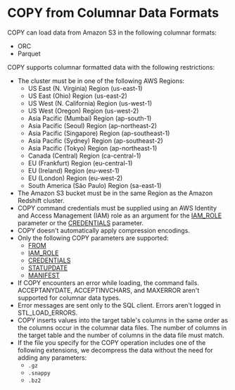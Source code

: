 # COPY from Columnar Data Formats<a name="copy-usage_notes-copy-from-columnar"></a>

COPY can load data from Amazon S3 in the following columnar formats:
+ ORC 
+ Parquet 

COPY supports columnar formatted data with the following restrictions:
+ The cluster must be in one of the following AWS Regions: 
  + US East \(N\. Virginia\) Region \(us\-east\-1\)
  + US East \(Ohio\) Region \(us\-east\-2\)
  + US West \(N\. California\) Region \(us\-west\-1\)
  + US West \(Oregon\) Region \(us\-west\-2\) 
  + Asia Pacific \(Mumbai\) Region \(ap\-south\-1\)
  + Asia Pacific \(Seoul\) Region \(ap\-northeast\-2\)
  + Asia Pacific \(Singapore\) Region \(ap\-southeast\-1\)
  + Asia Pacific \(Sydney\) Region \(ap\-southeast\-2\)
  + Asia Pacific \(Tokyo\) Region \(ap\-northeast\-1\)
  + Canada \(Central\) Region \(ca\-central\-1\)
  + EU \(Frankfurt\) Region \(eu\-central\-1\)
  + EU \(Ireland\) Region \(eu\-west\-1\)
  + EU \(London\) Region \(eu\-west\-2\)
  + South America \(São Paulo\) Region \(sa\-east\-1\)
+ The Amazon S3 bucket must be in the same Region as the Amazon Redshift cluster\. 
+ COPY command credentials must be supplied using an AWS Identity and Access Management \(IAM\) role as an argument for the [IAM\_ROLE](copy-parameters-authorization.md#copy-iam-role) parameter or the [CREDENTIALS](copy-parameters-authorization.md#copy-credentials) parameter\. 
+ COPY doesn't automatically apply compression encodings\. 
+ Only the following COPY parameters are supported: 
  + [FROM](copy-parameters-data-source-s3.md#copy-parameters-from)
  + [IAM\_ROLE](copy-parameters-authorization.md#copy-iam-role)
  + [CREDENTIALS](copy-parameters-authorization.md#copy-credentials)
  + [STATUPDATE ](copy-parameters-data-load.md#copy-statupdate)
  + [MANIFEST](copy-parameters-data-source-s3.md#copy-manifest)
+ If COPY encounters an error while loading, the command fails\. ACCEPTANYDATE, ACCEPTINVCHARS, and MAXERROR aren't supported for columnar data types\.
+ Error messages are sent only to the SQL client\. Errors aren't logged in STL\_LOAD\_ERRORS\.
+ COPY inserts values into the target table's columns in the same order as the columns occur in the columnar data files\. The number of columns in the target table and the number of columns in the data file must match\.
+ If the file you specify for the COPY operation includes one of the following extensions, we decompress the data without the need for adding any parameters: 
  + `.gz`
  + `.snappy`
  + `.bz2`